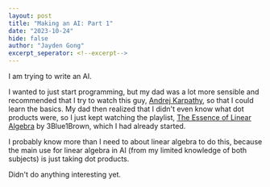 ```yaml
---
layout: post
title: "Making an AI: Part 1"
date: "2023-10-24"
hide: false
author: "Jayden Gong"
excerpt_seperator: <!--excerpt-->
---
```


I am trying to write an AI.

I wanted to just start programming, but my dad was a lot more sensible and
recommended that I try to watch this guy, [Andrej Karpathy](https://www.youtube.com/@AndrejKarpathy),
so that I could learn the basics. My dad then realized that I didn't even know
what dot products were, so I just kept watching the playlist,
[The Essence of Linear Algebra](https://www.youtube.com/@3blue1brown) by 3Blue1Brown,
which I had already started.

I probably know more than I need to about linear algebra to do this, because the main
use for linear algebra in AI (from my limited knowledge of both subjects) is just taking dot products.

Didn't do anything interesting yet.